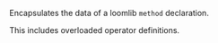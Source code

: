 Encapsulates the data of a loomlib `method` declaration.

This includes overloaded operator definitions.
